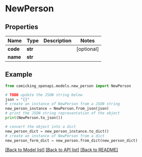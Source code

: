 # NewPerson


## Properties

Name | Type | Description | Notes
------------ | ------------- | ------------- | -------------
**code** | **str** |  | [optional] 
**name** | **str** |  | 

## Example

```python
from comicking_openapi.models.new_person import NewPerson

# TODO update the JSON string below
json = "{}"
# create an instance of NewPerson from a JSON string
new_person_instance = NewPerson.from_json(json)
# print the JSON string representation of the object
print(NewPerson.to_json())

# convert the object into a dict
new_person_dict = new_person_instance.to_dict()
# create an instance of NewPerson from a dict
new_person_form_dict = new_person.from_dict(new_person_dict)
```
[[Back to Model list]](../README.md#documentation-for-models) [[Back to API list]](../README.md#documentation-for-api-endpoints) [[Back to README]](../README.md)


